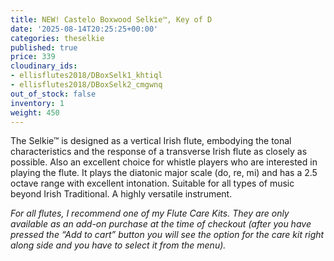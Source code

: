 ```yaml
---
title: NEW! Castelo Boxwood Selkie™, Key of D
date: '2025-08-14T20:25:25+00:00'
categories: theselkie
published: true
price: 339
cloudinary_ids:
- ellisflutes2018/DBoxSelk1_khtiql
- ellisflutes2018/DBoxSelk2_cmgwnq
out_of_stock: false
inventory: 1
weight: 450
---
```


The Selkie™ is designed as a vertical Irish flute, embodying the tonal characteristics and the response of a transverse Irish flute as closely as possible.  Also an excellent choice for whistle players who are interested in playing the flute.   It plays the diatonic major scale (do, re, mi) and has a 2.5 octave range with excellent intonation.  Suitable for all types of music beyond Irish Traditional.  A highly versatile instrument.

*For all flutes, I recommend one of my Flute Care Kits. They are only available as an add-on purchase at the time of checkout (after you have pressed the “Add to cart” button you will see the option for the care kit right along side and you have to select it from the menu).*